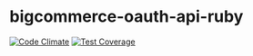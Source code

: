 bigcommerce-oauth-api-ruby
==========================
[![Code Climate](https://codeclimate.com/github/corthmann/bigcommerce-oauth-api-ruby/badges/gpa.svg)](https://codeclimate.com/github/corthmann/bigcommerce-oauth-api-ruby)
[![Test Coverage](https://codeclimate.com/github/corthmann/bigcommerce-oauth-api-ruby/badges/coverage.svg)](https://codeclimate.com/github/corthmann/bigcommerce-oauth-api-ruby)
